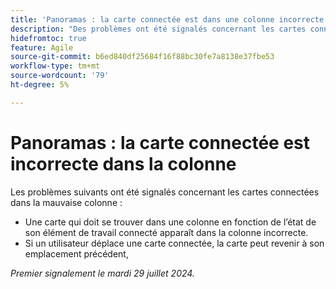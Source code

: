 ```yaml
---
title: 'Panoramas : la carte connectée est dans une colonne incorrecte'
description: "Des problèmes ont été signalés concernant les cartes connectées dans la mauvaise colonne."
hidefromtoc: true
feature: Agile
source-git-commit: b6ed840df25684f16f88bc30fe7a8138e37fbe53
workflow-type: tm+mt
source-wordcount: '79'
ht-degree: 5%

---
```



# Panoramas : la carte connectée est incorrecte dans la colonne

Les problèmes suivants ont été signalés concernant les cartes connectées dans la mauvaise colonne :

* Une carte qui doit se trouver dans une colonne en fonction de l’état de son élément de travail connecté apparaît dans la colonne incorrecte.
* Si un utilisateur déplace une carte connectée, la carte peut revenir à son emplacement précédent,

_Premier signalement le mardi 29 juillet 2024._
